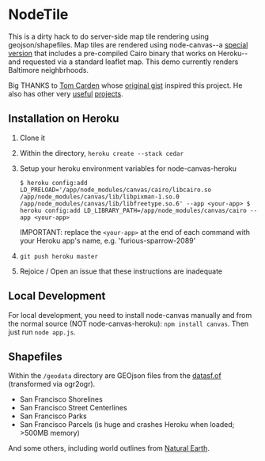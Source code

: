 NodeTile
=============

This is a dirty hack to do server-side map tile rendering using geojson/shapefiles. Map tiles are rendered using node-canvas--a [special version](https://github.com/bensheldon/node-canvas-heroku) that includes a pre-compiled Cairo binary that works on Heroku--and requested via a standard leaflet map. This demo currently renders Baltimore neighbrhoods.

Big THANKS to [Tom Carden](https://github.com/RandomEtc) whose [original gist](https://gist.github.com/668577) inspired this project. He also has other very [useful](https://github.com/RandomEtc/nodemap) [projects](https://github.com/RandomEtc/shapefile-js).

Installation on Heroku
----------------------

1. Clone it
2. Within the directory, `heroku create --stack cedar`
3. Setup your heroku environment variables for node-canvas-heroku
   
   `$ heroku config:add LD_PRELOAD='/app/node_modules/canvas/cairo/libcairo.so /app/node_modules/canvas/lib/libpixman-1.so.0 /app/node_modules/canvas/lib/libfreetype.so.6' --app <your-app>
   $ heroku config:add LD_LIBRARY_PATH=/app/node_modules/canvas/cairo --app <your-app>`
   
   IMPORTANT: replace the `<your-app>` at the end of each command with your Heroku app's name, e.g. 'furious-sparrow-2089'
4. `git push heroku master`
5. Rejoice / Open an issue that these instructions are inadequate

Local Development
-----------------

For local development, you need to install node-canvas manually and from the normal source (NOT node-canvas-heroku): `npm install canvas`. Then just run `node app.js`.

Shapefiles
----------

Within the `/geodata` directory are GEOjson files from the [datasf.of](https://data.sfgov.org/) (transformed via ogr2ogr).

* San Francisco Shorelines
* San Francisco Street Centerlines
* San Francisco Parks
* San Francisco Parcels (is huge and crashes Heroku when loaded; >500MB memory)

And some others, including world outlines from [Natural Earth](http://www.naturalearthdata.com/).




